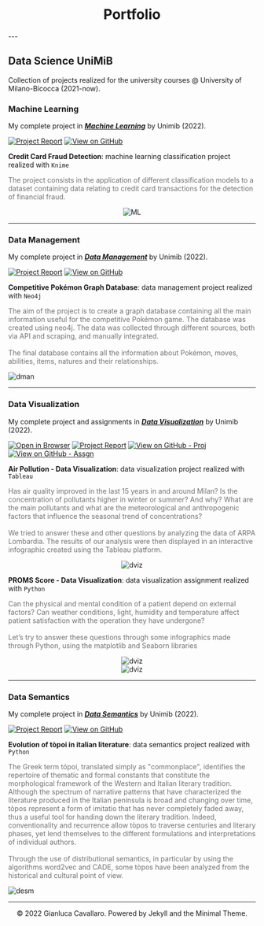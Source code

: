 <!--
Hi Everyone! 👋 Welcome to <b><i>Fabrizio Cominetti</i></b>'s portfolio website

- 📌 Data Science at **University of Milano-Bicocca**
-->

<center><h1>Portfolio</h1></center>
---

## Data Science UniMiB

Collection of projects realized for the university courses @ University of Milano-Bicocca (2021-now).

### Machine Learning

My complete project in [***Machine Learning***](https://elearning.unimib.it/course/info.php?id=37914) by Unimib (2022).

[![Project Report](https://img.shields.io/badge/PDF-Project%20Report-red?logo=adobe-acrobat-reader&logoColor=white)](https://github.com/Gianluca124/Knime_Classification_Credit-Card-Fraud-Detection/blob/main/Report_definitivo.pdf)
[![View on GitHub](https://img.shields.io/badge/GitHub-View_on_GitHub-blue?logo=GitHub)](https://github.com/Gianluca124/Knime_Classification_Credit-Card-Fraud-Detection)

**Credit Card Fraud Detection**: machine learning classification project realized with `Knime`

<p style="color:#727272">The project consists in the application of different classification models to a dataset containing data relating to credit card transactions for the detection of financial fraud.</p>

<center><img src ="./images/ML_image.png" alt="ML"></center>

---
### Data Management

My complete project in [***Data Management***](https://elearning.unimib.it/course/info.php?id=37922#en) by Unimib (2022).

[![Project Report](https://img.shields.io/badge/PDF-Open_Research_Poster-blue?logo=adobe-acrobat-reader&logoColor=white)](https://github.com/Gianluca124/Competitive-Pokemon-Graph-Database/blob/main/Project%20Report.pdf)
[![View on GitHub](https://img.shields.io/badge/GitHub-View_on_GitHub-blue?logo=GitHub)](https://github.com/Gianluca124/Competitive-Pokemon-Graph-Database)

**Competitive Pokémon Graph Database**: data management project realized with `Neo4j`

<p style="color:#727272">The aim of the project is to create a graph database containing all the main information useful for the competitive Pokémon game. The database was created using neo4j. The data was collected through different sources, both via API and scraping, and manually integrated.<br />
<br />
The final database contains all the information about Pokémon, moves, abilities, items, natures and their relationships.</p>

<img src ="./images/DataMan_image.png" alt="dman">

---
### Data Visualization

My complete project and assignments in [***Data Visualization***](https://elearning.unimib.it/course/info.php?id=37786#en) by Unimib (2022).

[![Open in Browser](https://img.shields.io/badge/Tableau-Open%20In%20Browser-orange)](https://tinyurl.com/3rmhakxn)
[![Project Report](https://img.shields.io/badge/PDF-Open_Research_Poster-blue?logo=adobe-acrobat-reader&logoColor=white)](https://github.com/Gianluca124/Air_Pollution_Data_Visualization_Tableau/blob/main/Report/CarboneCavallaroMarconziniScuri.pdf)
[![View on GitHub - Proj](https://img.shields.io/badge/GitHub-View_on_GitHub-blue?logo=GitHub)](https://github.com/Gianluca124/Air_Pollution_Data_Visualization_Tableau)
[![View on GitHub - Assgn](https://img.shields.io/badge/GitHub-View_on_GitHub-blue?logo=GitHub)](https://github.com/Gianluca124/DataViz_PROMS_Score)

**Air Pollution - Data Visualization**: data visualization project realized with `Tableau`

<p style="color:#727272">Has air quality improved in the last 15 years in and around Milan? Is the concentration of pollutants higher in winter or summer? And why? What are the main pollutants and what are the meteorological and anthropogenic factors that influence the seasonal trend of concentrations?<br />
<br />
We tried to answer these and other questions by analyzing the data of ARPA Lombardia. The results of our analysis were then displayed in an interactive infographic created using the Tableau platform.</p>

<center><img src ="./images/DataViz_image.png" alt="dviz"></center>

**PROMS Score - Data Visualization**: data visualization assignment realized with `Python`

<p style="color:#727272">Can the physical and mental condition of a patient depend on external factors? Can weather conditions, light, humidity and temperature affect patient satisfaction with the operation they have undergone?<br />
<br />
Let’s try to answer these questions through some infographics made through Python, using the matplotlib and Seaborn libraries</p>

<center><img src ="./images/DataViz_PROMS_1.png" alt="dviz"></center>
<center><img src ="./images/DataViz_PROMS_2.png" alt="dviz"></center>

---
### Data Semantics

My complete project in [***Data Semantics***](https://elearning.unimib.it/course/info.php?id=37920) by Unimib (2022).

[![Project Report](https://img.shields.io/badge/PDF-Open_Research_Poster-blue?logo=adobe-acrobat-reader&logoColor=white)](https://github.com/Gianluca124/word-embedding-italian-literature/blob/main/Project%20Report%20EN.pdf)
[![View on GitHub](https://img.shields.io/badge/GitHub-View_on_GitHub-blue?logo=GitHub)](https://github.com/Gianluca124/word-embedding-italian-literature)

**Evolution of tòpoi in italian literature**: data semantics project realized with `Python`

<p style="color:#727272">The Greek term tópoi, translated simply as "commonplace", identifies the repertoire of thematic and formal constants that constitute the morphological framework of the Western and Italian literary tradition. Although the spectrum of narrative patterns that have characterized the literature produced in the Italian peninsula is broad and changing over time, tòpos represent a form of imitatio that has never completely faded away, thus a useful tool for handing down the literary tradition. Indeed, conventionality and recurrence allow tòpos to traverse centuries and literary phases, yet lend themselves to the different formulations and interpretations of individual authors.<br />
<br />
Through the use of distributional semantics, in particular by using the algorithms word2vec and CADE, some tòpos have been analyzed from the historical and cultural point of view.</p>

<img src ="./images/DataSem_image.png" alt="desm">

---
<center>© 2022 Gianluca Cavallaro. Powered by Jekyll and the Minimal Theme.</center>
